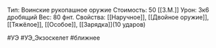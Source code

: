 Тип: Воинские рукопашное оружие
Стоимость: 50 [[З.М.]]
Урон: 3к6 дробящий
Вес: 80 фнт.
Свойства: [[Наручное]], [[Двойное оружие]], [[Тяжёлое]], [[Особое]], [[Зарядка]](10 ударов)

#УЭ #УЭ_Экзоскелет #ближнее